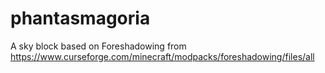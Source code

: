 # phantasmagoria
A sky block based on Foreshadowing from https://www.curseforge.com/minecraft/modpacks/foreshadowing/files/all
